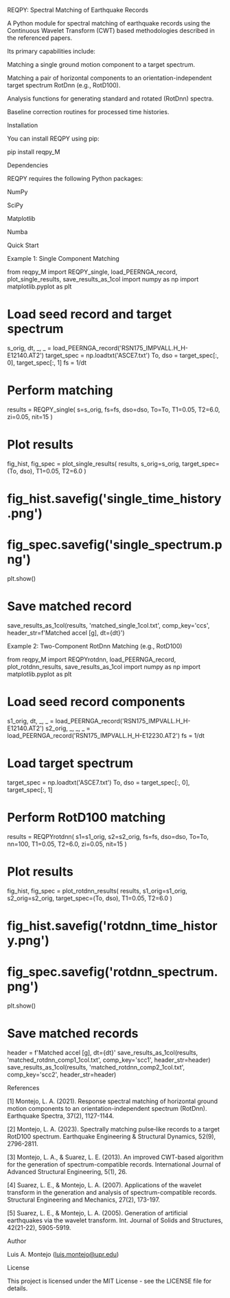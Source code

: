 REQPY: Spectral Matching of Earthquake Records

A Python module for spectral matching of earthquake records using the Continuous Wavelet Transform (CWT) based methodologies described in the referenced papers.

Its primary capabilities include:

Matching a single ground motion component to a target spectrum.

Matching a pair of horizontal components to an orientation-independent target spectrum RotDnn (e.g., RotD100).

Analysis functions for generating standard and rotated (RotDnn) spectra.

Baseline correction routines for processed time histories.

Installation

You can install REQPY using pip:

pip install reqpy_M

Dependencies

REQPY requires the following Python packages:

NumPy

SciPy

Matplotlib

Numba

Quick Start

Example 1: Single Component Matching

from reqpy_M import REQPY_single, load_PEERNGA_record, plot_single_results, save_results_as_1col
import numpy as np
import matplotlib.pyplot as plt

# Load seed record and target spectrum
s_orig, dt, _, _ = load_PEERNGA_record('RSN175_IMPVALL.H_H-E12140.AT2')
target_spec = np.loadtxt('ASCE7.txt')
To, dso = target_spec[:, 0], target_spec[:, 1]
fs = 1/dt

# Perform matching
results = REQPY_single(
    s=s_orig, fs=fs, dso=dso, To=To,
    T1=0.05, T2=6.0, zi=0.05, nit=15
)

# Plot results
fig_hist, fig_spec = plot_single_results(
    results, s_orig=s_orig, target_spec=(To, dso), T1=0.05, T2=6.0
)
# fig_hist.savefig('single_time_history.png')
# fig_spec.savefig('single_spectrum.png')
plt.show()

# Save matched record
save_results_as_1col(results, 'matched_single_1col.txt', comp_key='ccs', header_str=f'Matched accel [g], dt={dt}')


Example 2: Two-Component RotDnn Matching (e.g., RotD100)

from reqpy_M import REQPYrotdnn, load_PEERNGA_record, plot_rotdnn_results, save_results_as_1col
import numpy as np
import matplotlib.pyplot as plt

# Load seed record components
s1_orig, dt, _, _ = load_PEERNGA_record('RSN175_IMPVALL.H_H-E12140.AT2')
s2_orig, _, _, _ = load_PEERNGA_record('RSN175_IMPVALL.H_H-E12230.AT2')
fs = 1/dt

# Load target spectrum
target_spec = np.loadtxt('ASCE7.txt')
To, dso = target_spec[:, 0], target_spec[:, 1]

# Perform RotD100 matching
results = REQPYrotdnn(
    s1=s1_orig, s2=s2_orig, fs=fs, dso=dso, To=To, nn=100,
    T1=0.05, T2=6.0, zi=0.05, nit=15
)

# Plot results
fig_hist, fig_spec = plot_rotdnn_results(
    results, s1_orig=s1_orig, s2_orig=s2_orig, target_spec=(To, dso), T1=0.05, T2=6.0
)
# fig_hist.savefig('rotdnn_time_history.png')
# fig_spec.savefig('rotdnn_spectrum.png')
plt.show()

# Save matched records
header = f'Matched accel [g], dt={dt}'
save_results_as_1col(results, 'matched_rotdnn_comp1_1col.txt', comp_key='scc1', header_str=header)
save_results_as_1col(results, 'matched_rotdnn_comp2_1col.txt', comp_key='scc2', header_str=header)


References

[1] Montejo, L. A. (2021). Response spectral matching of horizontal ground motion components to an orientation-independent spectrum (RotDnn). Earthquake Spectra, 37(2), 1127-1144.

[2] Montejo, L. A. (2023). Spectrally matching pulse‐like records to a target RotD100 spectrum. Earthquake Engineering & Structural Dynamics, 52(9), 2796-2811.

[3] Montejo, L. A., & Suarez, L. E. (2013). An improved CWT-based algorithm for the generation of spectrum-compatible records. International Journal of Advanced Structural Engineering, 5(1), 26.

[4] Suarez, L. E., & Montejo, L. A. (2007). Applications of the wavelet transform in the generation and analysis of spectrum-compatible records. Structural Engineering and Mechanics, 27(2), 173-197.

[5] Suarez, L. E., & Montejo, L. A. (2005). Generation of artificial earthquakes via the wavelet transform. Int. Journal of Solids and Structures, 42(21-22), 5905-5919.

Author

Luis A. Montejo (luis.montejo@upr.edu)

License

This project is licensed under the MIT License - see the LICENSE file for details.